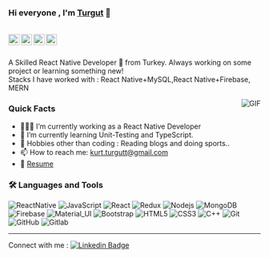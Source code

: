 ### Hi everyone , I'm [Turgut](https://github.com/Turgut-Kurt) 👨

<br/>

<a href="https://www.linkedin.com/in/turgutkurt/">
  <img align="left" alt="Turgut's Linkedin" width="22px" src="https://cdn.jsdelivr.net/npm/simple-icons@v3/icons/linkedin.svg" />
</a>

<a href="https://t.me/TurgutKurt">
  <img align="left" alt="Turgut's Telegram" width="22px" src="https://cdn.jsdelivr.net/npm/simple-icons@v3/icons/telegram.svg" />
</a>


<a href="mailto:kurt.turgutt@gmail.com">
  <img align="left" alt="Turgut's Email" width="22px" src="https://cdn.jsdelivr.net/npm/simple-icons@v3/icons/gmail.svg" />
</a>


<a href="https://www.instagram.com/kurt.turgutt/">
  <img align="left" alt="Turgut's instagram" width="22px" src="https://cdn.jsdelivr.net/npm/simple-icons@v3/icons/instagram.svg" />
</a>

<br />

<br/>

<p>
A Skilled React Native Developer 🚀 from Turkey. Always working on some project or learning something new!
<br/>
Stacks I have worked with : React Native+MySQL,React Native+Firebase, MERN 
<br/>  
</p>


  <img align="right" alt="GIF" src="https://gph.is/g/4603x6V" />

###  Quick Facts

- 👨🏽‍💻 I’m currently working as a React Native Developer 
- 🌱 I’m currently learning Unit-Testing and TypeScript.
- 🎿 Hobbies other than coding : Reading blogs and doing sports..
- 📫 How to reach me: kurt.turgutt@gmail.com
- 📝 [Resume](https://drive.google.com/file/d/1703mGsqwEKcNFF618SxEKeGzv1EhGwBd)

### 🛠️ Languages and Tools
![ReactNative](https://img.shields.io/badge/-React_Native-black?style=flat-square&logo=react)
![JavaScript](https://img.shields.io/badge/-JavaScript-black?style=flat-square&logo=javascript)
![React](https://img.shields.io/badge/-React-black?style=flat-square&logo=react)
![Redux](https://img.shields.io/badge/-Redux-black?style=flat-square&logo=Redux)
![Nodejs](https://img.shields.io/badge/-Nodejs-black?style=flat-square&logo=Node.js)
![MongoDB](https://img.shields.io/badge/-MongoDB-black?style=flat-square&logo=mongodb)
![Firebase](https://img.shields.io/badge/-Firebase-black?style=flat-square&logo=Firebase)
![Material_UI](https://img.shields.io/badge/-Material_UI-black?style=flat-square&logo=material-ui)
![Bootstrap](https://img.shields.io/badge/-Bootstrap-black?style=flat-square&logo=bootstrap)
![HTML5](https://img.shields.io/badge/-HTML5-black?style=flat-square&logo=html5&logoColor=white)
![CSS3](https://img.shields.io/badge/-CSS3-black?style=flat-square&logo=css3)
![C++](https://img.shields.io/badge/-C++-black?style=flat-square&logo=c)
![Git](https://img.shields.io/badge/-Git-black?style=flat-square&logo=git)
![GitHub](https://img.shields.io/badge/-GitHub-black?style=flat-square&logo=github)
![Gitlab](https://img.shields.io/badge/-Gitlab-black?style=flat-square&logo=gitlab)






----------------------------------------------------------
Connect with me : [![Linkedin Badge](https://img.shields.io/badge/-Turgut_Kurt-blue?style=flat-square&logo=Linkedin&logoColor=white&link=https://www.linkedin.com/in/turgutkurt/)](https://www.linkedin.com/in/turgutkurt/)

